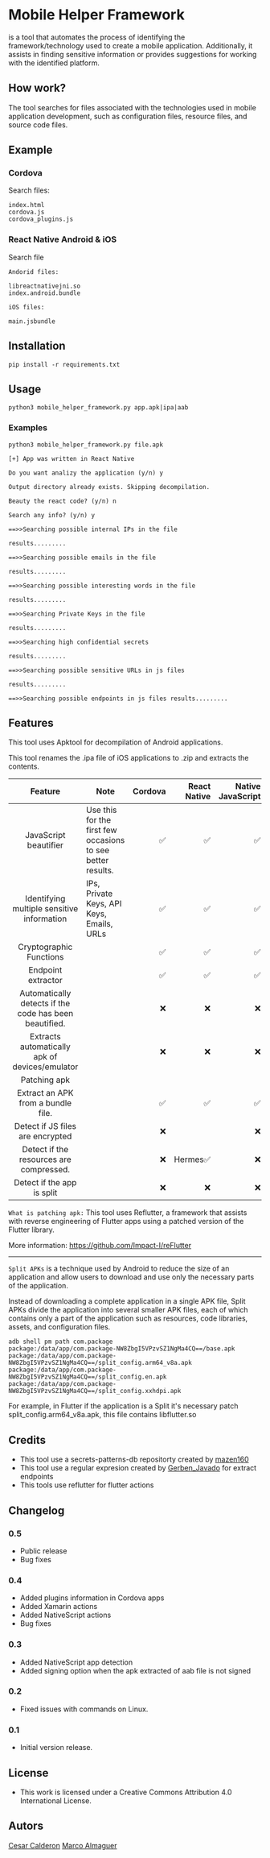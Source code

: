 # Mobile Helper Framework

is a tool that automates the process of identifying the framework/technology used to create a mobile application. Additionally, it assists in finding sensitive information or provides suggestions for working with the identified platform.

## How work?

The tool searches for files associated with the technologies used in mobile application development, such as configuration files, resource files, and source code files.

## Example

### Cordova

Search files:

```
index.html
cordova.js
cordova_plugins.js
```
### React Native Android & iOS

Search file

```
Andorid files:

libreactnativejni.so
index.android.bundle

iOS files:

main.jsbundle
```

## Installation

`pip install -r requirements.txt`

## Usage

`python3 mobile_helper_framework.py app.apk|ipa|aab`

### Examples

```
python3 mobile_helper_framework.py file.apk

[+] App was written in React Native

Do you want analizy the application (y/n) y

Output directory already exists. Skipping decompilation.

Beauty the react code? (y/n) n

Search any info? (y/n) y

==>>Searching possible internal IPs in the file

results.........

==>>Searching possible emails in the file

results.........

==>>Searching possible interesting words in the file

results.........

==>>Searching Private Keys in the file

results.........

==>>Searching high confidential secrets

results.........

==>>Searching possible sensitive URLs in js files

results.........

==>>Searching possible endpoints in js files results.........
```

## Features

This tool uses Apktool for decompilation of Android applications.

This tool renames the .ipa file of iOS applications to .zip and extracts the contents. 

| Feature | Note | Cordova | React Native | Native JavaScript | Flutter | Xamarin
| :---: | --- | ---: | ---: | ---: | ---: | ---: |
| JavaScript beautifier | Use this for the first few occasions to see better results. | ✅ | ✅ | ✅ | 
| Identifying multiple sensitive information | IPs, Private Keys, API Keys, Emails, URLs | ✅ | ✅ | ✅ | ❌
| Cryptographic Functions |  | ✅ | ✅ | ✅ | ❌| ❌ | ❌ |
| Endpoint extractor | | ✅ | ✅ | ✅ | ❌ | ❌
| Automatically detects if the  code has been beautified. | | ❌ | ❌ | ❌ |
| Extracts automatically apk of devices/emulator | | ❌ | ❌ | ❌ | ❌ | ❌ | 
| Patching apk | |  |  |  | ✅ |  
| Extract an APK from a bundle file.|  | ✅ |✅ |✅ |✅ |✅ |
| Detect if JS files are encrypted | | ❌ |  | ❌ 
| Detect if the resources are compressed. | | ❌ | Hermes✅| ❌ | ❌ | XALZ✅
| Detect if the app is split | | ❌ | ❌ | ❌ | ❌ | ❌ | 

`What is patching apk:` This tool uses Reflutter, a framework that assists with reverse engineering of Flutter apps using a patched version of the Flutter library.

More information: https://github.com/Impact-I/reFlutter
<hr/>

`Split APKs` is a technique used by Android to reduce the size of an application and allow users to download and use only the necessary parts of the application.

Instead of downloading a complete application in a single APK file, Split APKs divide the application into several smaller APK files, each of which contains only a part of the application such as resources, code libraries, assets, and configuration files.

```
adb shell pm path com.package
package:/data/app/com.package-NW8ZbgI5VPzvSZ1NgMa4CQ==/base.apk
package:/data/app/com.package-NW8ZbgI5VPzvSZ1NgMa4CQ==/split_config.arm64_v8a.apk
package:/data/app/com.package-NW8ZbgI5VPzvSZ1NgMa4CQ==/split_config.en.apk
package:/data/app/com.package-NW8ZbgI5VPzvSZ1NgMa4CQ==/split_config.xxhdpi.apk
```
For example, in Flutter if the application is a Split it's necessary patch split_config.arm64_v8a.apk, this file contains libflutter.so 


## Credits

- This tool use a secrets-patterns-db repositorty created by [mazen160](https://github.com/mazen160/secrets-patterns-db)
- This tool use a regular expresion created by [Gerben_Javado](https://github.com/mazen160/https://github.com/GerbenJavado/LinkFinder/blob/master/linkfinder.py) for extract endpoints
- This tools use reflutter for flutter actions 

## Changelog

### 0.5

- Public release
- Bug fixes

### 0.4

- Added plugins information in Cordova apps
- Added Xamarin actions
- Added NativeScript actions
- Bug fixes

### 0.3
- Added NativeScript app detection
- Added signing option when the apk extracted of aab file is not signed

### 0.2
- Fixed issues with commands on Linux.

### 0.1
- Initial version release.

## License

- This work is licensed under a Creative Commons Attribution 4.0 International License.

## Autors

[Cesar Calderon](https://twitter.com/__stux)
[Marco Almaguer](https://websec.mx/)
